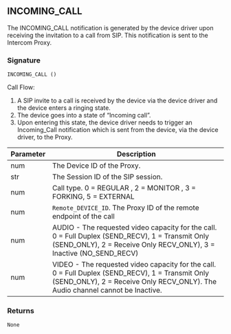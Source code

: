 ## INCOMING\_CALL

The INCOMING\_CALL notification is generated by the device driver upon receiving the invitation to a call from SIP. This notification is sent to the Intercom Proxy.


### Signature

`INCOMING_CALL ()`


Call Flow:

1. A SIP invite to a call is received by the device via the device driver and the device enters a ringing state. 
2. The device goes into a state of “Incoming call”. 
3. Upon entering this state, the device driver needs to trigger an Incoming\_Call notification which is sent from the device, via the device driver, to the Proxy.

| Parameter | Description |
| --- | --- |
| num | The Device ID of the Proxy. |
| str | The Session ID of the SIP session. |
| num | Call type. 0 = REGULAR , 2 = MONITOR , 3 = FORKING, 5 = EXTERNAL |
| num| `Remote_DEVICE_ID`. The Proxy ID of the remote endpoint of the call |
| num | AUDIO - The requested video capacity for the call. 0 = Full Duplex (SEND\_RECV), 1 = Transmit Only (SEND\_ONLY), 2 = Receive Only RECV\_ONLY), 3 = Inactive (NO\_SEND\_RECV)  |
| num | VIDEO - The requested video capacity for the call. 0 = Full Duplex (SEND\_RECV), 1 = Transmit Only (SEND\_ONLY), 2 = Receive Only RECV\_ONLY). The Audio channel cannot be Inactive.|

### Returns
`None`

